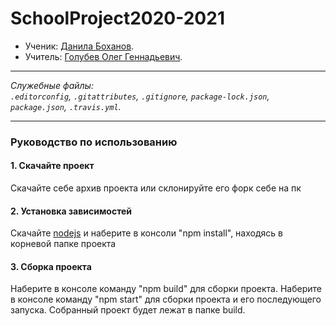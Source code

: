 # SchoolProject2020-2021

* Ученик: [Данила Боханов](https://github.com/danilaBohanovSchoolProjects).
* Учитель: [Голубев Олег Геннадьевич](https://sch1329.mskobr.ru/teacher-card/golubev_oleg_gennad_evich).

---

_Служебные файлы:_<br>
_`.editorconfig`, `.gitattributes`, `.gitignore`, `package-lock.json`, `package.json`, `.travis.yml`._

---

### Руководство по использованию

#### 1. Скачайте проект

Скачайте себе архив проекта или склонируйте его форк себе на пк

#### 2. Установка зависимостей

Скачайте [nodejs](https://nodejs.org/en/) и наберите в консоли "npm install", находясь в корневой папке проекта

#### 3. Сборка проекта

Наберите в консоле команду "npm build" для сборки проекта. Наберите в консоле команду "npm start" для сборки 
проекта и его последующего запуска. Собранный проект будет лежат в папке build.
